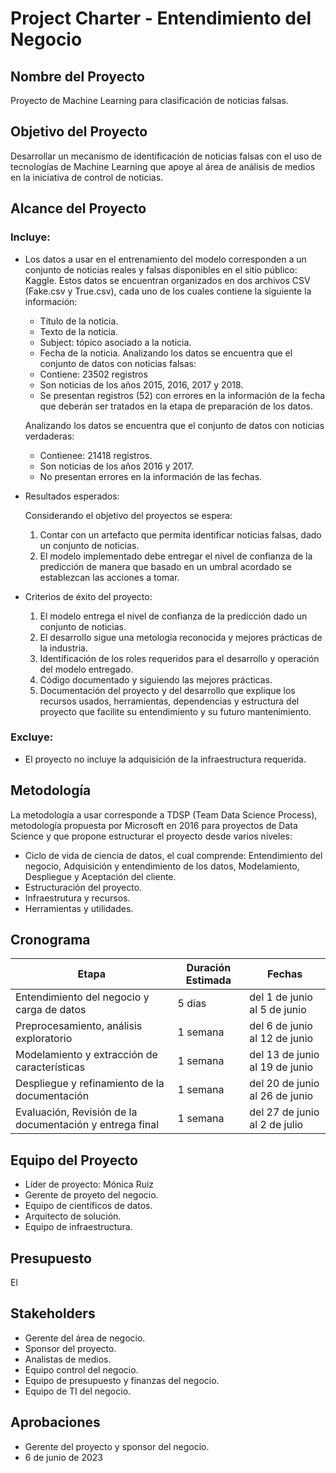 # Project Charter - Entendimiento del Negocio

## Nombre del Proyecto
Proyecto de Machine Learning para clasificación de noticias falsas.

## Objetivo del Proyecto

Desarrollar un mecanismo de identificación de noticias falsas con el uso de tecnologías de Machine Learning que apoye al área de análisis de medios en la iniciativa de control de noticias.

## Alcance del Proyecto

### Incluye:

- Los datos a usar en el entrenamiento del modelo corresponden a un conjunto de noticias reales y falsas disponibles en el sitio público: Kaggle. Estos datos se encuentran organizados en dos archivos CSV (Fake.csv y True.csv), cada uno de los cuales contiene la siguiente la información:
  * Título de la noticia.
  * Texto de la noticia.
  * Subject: tópico asociado a la noticia.
  * Fecha de la noticia.
  Analizando los datos se encuentra que el conjunto de datos con noticias falsas:
  *  Contiene: 23502 registros
  *  Son noticias de los años 2015, 2016, 2017 y 2018.
  *  Se presentan registros (52) con errores en la información de la fecha que deberán ser tratados en la etapa de preparación de los datos.
  
  Analizando los datos se encuentra que el conjunto de datos con noticias verdaderas:
  *  Contienee: 21418 registros. 
  *  Son noticias de los años 2016 y 2017.
  *  No presentan errores en la información de las fechas.
  
- Resultados esperados:

  Considerando el objetivo del proyectos se espera:
  1. Contar con un artefacto que permita identificar noticias falsas, dado un conjunto de noticias.
  2. El modelo implementado debe entregar el nivel de confianza de la predicción de manera que basado en un umbral acordado se establezcan las acciones a tomar.

- Criterios de éxito del proyecto:

  1. El modelo entrega el nivel de confianza de la predicción dado un conjunto de noticias.
  2. El desarrollo sigue una metología reconocida y mejores prácticas de la industria.
  3. Identificación de los roles requeridos para el desarrollo y operación del modelo entregado.
  4. Código documentado y siguiendo las mejores prácticas.
  5. Documentación del proyecto y del desarrollo que explique los recursos usados, herramientas, dependencias y estructura del proyecto que facilite su entendimiento y su futuro mantenimiento.

### Excluye:

- El proyecto no incluye la adquisición de la infraestructura requerida.

## Metodología

La metodología a usar corresponde a TDSP (Team Data Science Process), metodología propuesta por Microsoft en 2016 para proyectos de Data Science y que propone estructurar el proyecto desde varios niveles:
 *  Ciclo de vida de ciencia de datos, el cual comprende: Entendimiento del negocio, Adquisición y entendimiento de los datos, Modelamiento, Despliegue y Aceptación del cliente.
 *  Estructuración del proyecto.
 *  Infraestrutura y recursos.
 *  Herramientas y utilidades.

## Cronograma

| Etapa | Duración Estimada | Fechas |
|------|---------|-------|
| Entendimiento del negocio y carga de datos | 5 días | del 1 de junio al 5 de junio |
| Preprocesamiento, análisis exploratorio | 1 semana | del 6 de junio al 12 de junio |
| Modelamiento y extracción de características | 1 semana | del 13 de junio al 19 de junio |
| Despliegue y refinamiento de la documentación | 1 semana | del 20 de junio al 26 de junio |
| Evaluación, Revisión de la documentación y entrega final | 1 semana | del 27 de junio al 2 de julio |


## Equipo del Proyecto

- Líder de proyecto: Mónica Ruiz
- Gerente de proyeto del negocio.
- Equipo de científicos de datos.
- Arquitecto de solución.
- Equipo de infraestructura.

## Presupuesto

El 

## Stakeholders

- Gerente del área de negocio.
- Sponsor del proyecto.
- Analistas de medios.
- Equipo control del negocio.
- Equipo de presupuesto y finanzas del negocio.
- Equipo de TI del negocio.

## Aprobaciones

- Gerente del proyecto y sponsor del negocio.
- 6 de junio de 2023
